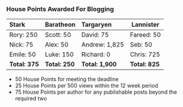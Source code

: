 ### House Points Awarded For Blogging
| Stark | Baratheon | Targaryen | Lannister |
| :--- | :----- | :---------------- | ------------- |
| Rory: 250 | Scott: 50 | David: 75 | Fareed: 50 |
| Nick: 75 | Alex: 50 | Andrew: 1,825 | Seb: 50 |
| Emile: 50 | Luke: 150 | Richard: 0 | Chris: 725 |
| **Total: 375** | **Total: 250** | **Total: 1,900** | **Total: 825** |

- 50 House Points for meeting the deadline
- 25 House Points per 500 views within the 12 week period
- 75 House Points per author for any publishable posts beyond the required two
